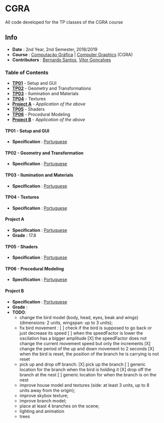 # CGRA

All code developed for the TP classes of the CGRA course

## Info
* **Date** : 2nd Year, 2nd Semester, 2018/2019
* **Course** : [Computação Gráfica](https://sigarra.up.pt/feup/pt/ucurr_geral.ficha_uc_view?pv_ocorrencia_id=419996) | [Computer Graphics](https://sigarra.up.pt/feup/en/UCURR_GERAL.FICHA_UC_VIEW?pv_ocorrencia_id=419996) (CGRA)
* **Contributors** : [Bernardo Santos](https://github.com/bernas670), [Vítor Gonçalves](https://github.com/torrinheira)

### Table of Contents
* [**TP01**](#tp01---setup-and-gui) - Setup and GUI
* [**TP02**](#tp02---geometry-and-transformations) - Geometry and Transformations
* [**TP03**](#tp03---ilumination-and-materials) - Ilumination and Materials
* [**TP04**](#tp04---texture) - Textures
* [**Project A**](#project-a) - *Application of the above*
* [**TP05**](#tp05---shaders) - Shaders
* [**TP06**](#tp06---procedural-modeling) - Procedural Modeling
* [**Project B**](#project-b) - *Application of the above*

#### TP01 - Setup and GUI
* **Specification** : [Portuguese](specifications/tp01.pdf)

#### TP02 - Geometry and Transformation
* **Specification** : [Portuguese](specifications/tp02.pdf)

#### TP03 - Ilumination and Materials
* **Specification** : [Portuguese](specifications/tp03.pdf)

#### TP04 - Textures
* **Specification** : [Portuguese](specifications/tp04.pdf)

#### Project A
* **Specification** : [Portuguese](specifications/projA.pdf)
* **Grade** : 17.8

#### TP05 - Shaders
* **Specification** : [Portuguese](specifications/tp05.pdf)

#### TP06 - Procedural Modeling
* **Specification** : [Portuguese](specifications/tp06.pdf)

#### Project B
* **Specification** : [Portuguese](specification/projB.pdf)
* **Grade** :
* **TODO**:
    * change the bird model (body, head, eyes, beak and wings) (dimensions: 2 units, wingspan: up to 3 units);
    * fix bird movement : 
        [ ] check if the bird is supposed to go back or just decrease its speed
        [ ] when the speedFactor is lower the oscilation has a bigger amplitude
        [X] the speedFactor does not change the current movement speed but only the increments
        [X] change the period of the up and down movement to 2 seconds
        [X] when the bird is reset, the position of the branch he is carrying is not reset
    * pick up and drop off branch:
        [X] pick up the branch
        [ ] generic location for the branch when the bird is holding it
        [X] drop off the branch at the nest
        [ ] generic location for when the branch is on the nest
    * improve house model and textures (side: at least 3 units, up to 8 units away from the origin);
    * improve skybox texture;
    * improve branch model;
    * place at least 4 branches on the scene;
    * lighting and animation
    * trees
